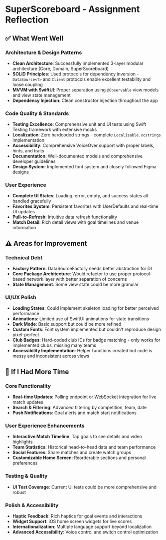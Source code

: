 # SuperScoreboard - Assignment Reflection

## ✅ What Went Well

### Architecture & Design Patterns
- **Clean Architecture**: Successfully implemented 3-layer modular architecture (Core, Domain, SuperScoreboard)
- **SOLID Principles**: Used protocols for dependency inversion - `DataSource<T>` and `Client` protocols enable excellent testability and loose coupling
- **MVVM with SwiftUI**: Proper separation using `@Observable` view models and view state management
- **Dependency Injection**: Clean constructor injection throughout the app

### Code Quality & Standards
- **Testing Excellence**: Comprehensive unit and UI tests using Swift Testing framework with extensive mocks
- **Localization**: Zero hardcoded strings - complete `Localizable.xcstrings` implementation
- **Accessibility**: Comprehensive VoiceOver support with proper labels, hints, and traits
- **Documentation**: Well-documented models and comprehensive developer guidelines
- **Design System**: Implemented font system and closely followed Figma designs

### User Experience
- **Complete UI States**: Loading, error, empty, and success states all handled gracefully
- **Favorites System**: Persistent favorites with UserDefaults and real-time UI updates
- **Pull-to-Refresh**: Intuitive data refresh functionality
- **Match Detail**: Rich detail views with goal timelines and venue information

## ⚠️ Areas for Improvement

### Technical Debt
- **Factory Pattern**: DataSourceFactory needs better abstraction for DI
- **Core Package Architecture**: Would refactor to use proper protocol-based network layer with better separation of concerns
- **State Management**: Some view state could be more granular

### UI/UX Polish
- **Loading States**: Could implement skeleton loading for better perceived performance
- **Animations**: Limited use of SwiftUI animations for state transitions
- **Dark Mode**: Basic support but could be more refined
- **Custom Fonts**: Font system implemented but couldn't reproduce design pixel-perfect
- **Club Badges**: Hard-coded club IDs for badge matching - only works for implemented clubs, missing many teams
- **Accessibility Implementation**: Helper functions created but code is messy and inconsistent across views


## 🚀 If I Had More Time

### Core Functionality
- **Real-time Updates**: Polling endpoint or WebSocket integration for live match updates
- **Search & Filtering**: Advanced filtering by competition, team, date
- **Push Notifications**: Goal alerts and match start notifications

### User Experience Enhancements
- **Interactive Match Timeline**: Tap goals to see details and video highlights
- **Team Statistics**: Historical head-to-head data and team performance
- **Social Features**: Share matches and create watch groups
- **Customizable Home Screen**: Reorderable sections and personal preferences

### Testing & Quality
- **UI Test Coverage**: Current UI tests could be more comprehensive and robust

### Polish & Accessibility
- **Haptic Feedback**: Rich haptics for goal events and interactions
- **Widget Support**: iOS home screen widgets for live scores
- **Internationalization**: Multiple language support beyond localization
- **Advanced Accessibility**: Voice control and switch control optimization